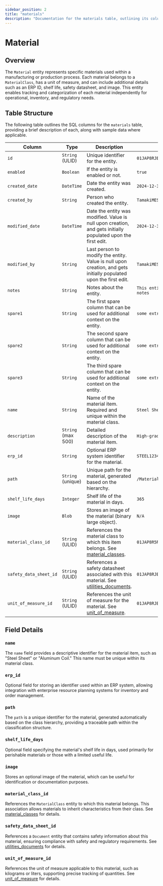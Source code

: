 ```yaml
---
sidebar_position: 2
title: "materials"
description: "Documentation for the materials table, outlining its columns and structure."
---
```


# Material

## Overview

The `Material` entity represents specific materials used within a manufacturing or production process. Each material
belongs to a `MaterialClass`, has a unit of measure, and can include additional details such as an ERP ID, shelf life,
safety datasheet, and image. This entity enables tracking and categorization of each material independently for
operational, inventory, and regulatory needs.

## Table Structure

The following table outlines the SQL columns for the `materials` table, providing a brief description of each, along
with sample data where applicable.

| Column                 | Type               | Description                                                                                                                         | Example                             |
|------------------------|--------------------|-------------------------------------------------------------------------------------------------------------------------------------|-------------------------------------|
| `id`                   | `String` (ULID)    | Unique identifier for the entity.                                                                                                   | `01JAP8RJBN-8ZTPXSGY-J9GSDPE1`      |
| `enabled`              | `Boolean`          | If the entity is enabled or not.                                                                                                    | `true`                              |
| `created_date`         | `DateTime`         | Date the entity was created.                                                                                                        | `2024-12-31T19:48:44Z`              |
| `created_by`           | `String`           | Person who created the entity.                                                                                                      | `TamakiMES`                         |
| `modified_date`        | `DateTime`         | Date the entity was modified. Value is null upon creation, and gets initially populated upon the first edit.                        | `2024-12-31T19:48:44Z`              |
| `modified_by`          | `String`           | Last person to modify the entity. Value is null upon creation, and gets initially populated upon the first edit.                    | `TamakiMES`                         |
| `notes`                | `String`           | Notes about the entity.                                                                                                             | `This entity has these extra notes` |
| `spare1`               | `String`           | The first spare column that can be used for additional context on the entity.                                                       | `some extra context 1`              |
| `spare2`               | `String`           | The second spare column that can be used for additional context on the entity.                                                      | `some extra context 2`              |
| `spare3`               | `String`           | The third spare column that can be used for additional context on the entity.                                                       | `some extra context 3`              |
| `name`                 | `String`           | Name of the material item. Required and unique within the material class.                                                           | `Steel Sheet`                       |
| `description`          | `String` (max 500) | Detailed description of the material item.                                                                                          | `High-grade steel sheet`            |
| `erp_id`               | `String`           | Optional ERP system identifier for the material.                                                                                    | `STEEL12345`                        |
| `path`                 | `String` (unique)  | Unique path for the material, generated based on the hierarchy.                                                                     | `/Materials/RawMaterials/Steel`     |
| `shelf_life_days`      | `Integer`          | Shelf life of the material in days.                                                                                                 | `365`                               |
| `image`                | `Blob`             | Stores an image of the material (binary large object).                                                                              | `N/A`                               |
| `material_class_id`    | `String` (ULID)    | References the material class to which this item belongs. See [material_classes](../material-model/material-class).                 | `01JAP8R5RT-3FPXQABY-7KQZT6VF`      |
| `safety_data_sheet_id` | `String` (ULID)    | References a safety datasheet associated with this material. See [utilities_documents](../utility-models/document-model/documents). | `01JAP8RJBN-9WTGQRQW-Y3XCRTXF`      |
| `unit_of_measure_id`   | `String` (ULID)    | References the unit of measure for the material. See [unit_of_measure](../utility-models/unit-of-measure-model/unit-of-measure).    | `01JAP8RJBN-4VYZUKE1-LY2QHV8X`      |

## Field Details

### `name`

The `name` field provides a descriptive identifier for the material item, such as "Steel Sheet" or "Aluminum Coil." This
name must be unique within its material class.

### `erp_id`

Optional field for storing an identifier used within an ERP system, allowing integration with enterprise resource
planning systems for inventory and order management.

### `path`

The `path` is a unique identifier for the material, generated automatically based on the class hierarchy, providing a
traceable path within the classification structure.

### `shelf_life_days`

Optional field specifying the material's shelf life in days, used primarily for perishable materials or those with a
limited useful life.

### `image`

Stores an optional image of the material, which can be useful for identification or documentation purposes.

### `material_class_id`

References the `MaterialClass` entity to which this material belongs. This association allows materials to inherit
characteristics from their class.
See [material_classes](../material-model/material-class) for details.

### `safety_data_sheet_id`

References a `Document` entity that contains safety information about this material, ensuring compliance with safety and
regulatory requirements.
See [utilities_documents](../utility-models/document-model/documents) for details.

### `unit_of_measure_id`

References the unit of measure applicable to this material, such as kilograms or liters, supporting precise tracking of
quantities.
See [unit_of_measure](../utility-models/unit-of-measure-model/unit-of-measure) for details.
